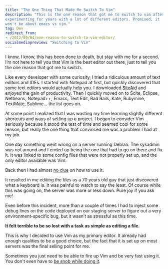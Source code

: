 ```yaml
---
title: "The One Thing That Made Me Switch To Vim"
description: "This is the one reason that got me to switch to vim after
experimenting for years with a lot of different editors. Promised, it
won't be about emacs vs vim."
tag: Dev
redirect_from:
- /2012/09/04/one-reason-to-switch-to-vim-editor/
socialmediapreview: "Switching to Vim"
---
```


I know, I know, this has been done to death, but stay with me for a second. I’m not here to tell you that Vim is the best editor out there, just to tell you the one reason that got me to switch.

Like every developer with some curiosity, I tried a ridiculous amount of text editors and IDEs. I started with Notepad at first, but quickly discovered that some text editors would actually help you. I downloaded [SiteAid][1] and enjoyed the gain of productivity. Then I quickly moved on to Scite, Eclipse, Netbeans, Notepad++, Emacs, Text Edit, Rad Rails, Kate, Rubymine, TextMate, Sublime... the list goes on.

At some point I realized that I was wasting my time learning slightly different shortcuts and ways of setting up a project. I began to consider Vim seriously because it stood the test of time and seemed cool for some reason, but really the one thing that convinced me was a problem I had at my job.

One day something went wrong on a server running Debian. The sysadmin was not around and I ended up being the one that had to go on there and fix it. It was linked to some config files that were not properly set up, and the only editor available was Vim.

Back then I had almost [no clue][2] on how to use it.

It resulted in me editing the files as a 70 years old guy that just discovered what a keyboard is. It was painful to watch to say the least. Of course while this was going on, the server was more or less down. Pure joy if you ask me!

Even before this incident, more than a couple of times I had to inject some debug lines on the code deployed on our staging server to figure out a very environment-specific bug, but it wasn’t as stressful as this time.

**It felt terrible to be so lost with a task as simple as editing a file.**

This is why I decided to use Vim as my primary editor. It already had enough qualities to be a good choice, but the fact that it is set up on most servers was the final selling point for me.

Sometimes you just need to be able to fire up Vim and be very fast using it. You don't even have to [be snob while doing it][3].

[1]:	http://download.cnet.com/Amiasoft-SiteAid/3000-10247_4-10015046.html
[2]:	http://vimdoc.sourceforge.net/htmldoc/intro.html
[3]:	http://yehudakatz.com/2010/07/29/everyone-who-tried-to-convince-me-to-use-vim-was-wrong/
